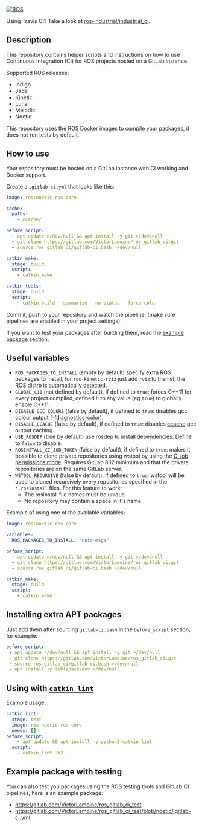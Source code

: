 [![ROS](http://www.ros.org/wp-content/uploads/2013/10/rosorg-logo1.png)](http://www.ros.org/)

Using Travis CI? Take a look at [ros-industrial/industrial_ci](https://github.com/ros-industrial/industrial_ci).

## Description
This repository contains helper scripts and instructions on how to use Continuous Integration (CI) for ROS projects hosted on a GitLab instance.

Supported ROS releases:
- Indigo
- Jade
- Kinetic
- Lunar
- Melodic
- Noetic

This repository uses the [ROS Docker](https://store.docker.com/images/ros) images to compile your packages, it does not run tests by default.

## How to use
Your repository must be hosted on a GitLab instance with CI working and Docker support.

Create a `.gitlab-ci.yml` that looks like this:

```yml
image: ros:noetic-ros-core

cache:
  paths:
    - ccache/

before_script:
  - apt update >/dev/null && apt install -y git >/dev/null
  - git clone https://gitlab.com/VictorLamoine/ros_gitlab_ci.git
  - source ros_gitlab_ci/gitlab-ci.bash >/dev/null

catkin_make:
  stage: build
  script:
    - catkin_make

catkin tools:
  stage: build
  script:
    - catkin build --summarize --no-status --force-color
```
Commit, push to your repository and watch the pipeline! (make sure pipelines are enabled in your project settings).

If you want to test your packages after building them, read the [example package](#example-package-with-testing) section.

## Useful variables
- `ROS_PACKAGES_TO_INSTALL` (empty by default) specify extra ROS packages to install, for `ros-kinetic-rviz` just add `rviz` to the list, the ROS distro is automatically detected.
- `GLOBAL_C11` (not defined by default), if defined to `true`: forces C++11 for every project compiled, defined it to any value (eg `true`) to globally enable C++11.
- `DISABLE_GCC_COLORS` (false by default), if defined to `true`: disables gcc colour output ([-fdiagnostics-color](https://gcc.gnu.org/onlinedocs/gcc/Diagnostic-Message-Formatting-Options.html)).
- `DISABLE_CCACHE` (false by default), if defined to `true`: disables [ccache](https://ccache.samba.org/) gcc output caching.
- `USE_ROSDEP` (true by default) use [rosdep](http://wiki.ros.org/rosdep/) to install dependencies. Define to `false` to disable.
- `ROSINSTALL_CI_JOB_TOKEN` (false by default), if defined to `true`: makes it possible to clone private repositories using wstool by using the [CI job permissions mode](https://docs.gitlab.com/ee/user/project/new_ci_build_permissions_model.html). Requires GitLab 8.12 minimum and that the private repositories are on the same GitLab server.
- `WSTOOL_RECURSIVE` (false by default), if defined to `true`: wstool will be used to cloned recursively every repositories specified in the `*.rosinstall` files. For this feature to work:
  - The rosinstall file names must be unique
  - No repository may contain a space in it's name

Example of using one of the available variables:
```yml
image: ros:noetic-ros-core

variables:
  ROS_PACKAGES_TO_INSTALL: "uuid-msgs"

before_script:
  - apt update >/dev/null && apt install -y git >/dev/null
  - git clone https://gitlab.com/VictorLamoine/ros_gitlab_ci.git
  - source ros_gitlab_ci/gitlab-ci.bash >/dev/null

catkin_make:
  stage: build
  script:
    - catkin_make
```

## Installing extra APT packages
Just add them after sourcing `gitlab-ci.bash` in the `before_script` section, for example:

```yml
before_script:
 - apt update >/dev/null && apt install -y git >/dev/null
 - git clone https://gitlab.com/VictorLamoine/ros_gitlab_ci.git
 - source ros_gitlab_ci/gitlab-ci.bash >/dev/null
 - apt install -y liblapack-dev >/dev/null
```

## Using with [`catkin_lint`](http://wiki.ros.org/catkin_lint)
Example usage:
```yml
catkin lint:
  stage: test
  image: ros:noetic-ros-core
  needs: []
before_script:
    - apt update && apt install -y python3-catkin-lint
  script:
    - catkin_lint -W2 .
```

## Example package with testing
You can also test you packages using the ROS testing tools and GitLab CI pipelines, here is an example package:
- https://gitlab.com/VictorLamoine/ros_gitlab_ci_test
- https://gitlab.com/VictorLamoine/ros_gitlab_ci_test/blob/noetic/.gitlab-ci.yml
